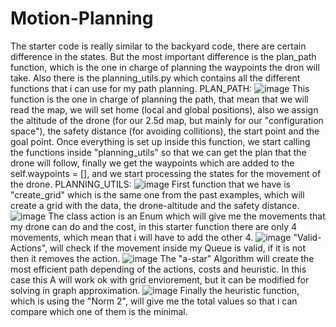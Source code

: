 # Motion-Planning
The starter code is really similar to the backyard code, there are certain difference in the states. But the most important difference is the plan_path function, which is the one in charge of planning the waypoints the dron will take. Also there is the planning_utils.py which contains all the different functions that i can use for my path planning.
PLAN_PATH:
![image](https://user-images.githubusercontent.com/29236973/133879570-1479ce5c-458a-4c52-a7d0-17a453bb8af5.png)
This function is the one in charge of planning the path, that mean that we will read the map, we will set home (local and global positions), also we assign the altitude of the drone (for our 2.5d map, but mainly for our "configuration space"), the safety distance (for avoiding collitions), the start point and the goal point. Once everything is set up inside this function, we start calling the functions inside "planning_utils" so that we can get the plan that the drone will follow, finally we get the waypoints which are added to the self.waypoints = [], and we start processing the states for the movement of the drone.
PLANNING_UTILS:
![image](https://user-images.githubusercontent.com/29236973/133879588-05782d7f-646a-45e9-b067-664bd7b40a6a.png)
First function that we have is "create_grid" which is the same one from the past examples, which will create a grid with the data, the drone-altitude and the safety distance.
![image](https://user-images.githubusercontent.com/29236973/133879623-3fedafe3-e1a9-4d81-8b90-7b20ff356f4e.png)
The class action is an Enum which will give me the movements that my drone can do and the cost, in this starter function there are only 4 movements, which mean that i will have to add the other 4.
![image](https://user-images.githubusercontent.com/29236973/133879631-78707f13-e199-477d-a315-76fb1bd267f1.png)
"Valid-Actions", will check if the movement inside my Queue is valid, if it is  not then it removes the action.
![image](https://user-images.githubusercontent.com/29236973/133879646-9a0a6f35-295b-4736-9b88-5a269dd54adb.png)
The "a-star" Algorithm will create the most efficient path depending of the actions, costs and heuristic.  In this case this A will work ok with grid enviorement, but it can be modified for solving in graph approximation.
![image](https://user-images.githubusercontent.com/29236973/133879694-01c43dab-6738-40d9-9bd0-162cd5b587bb.png)
Finally the heuristic function, which is using the "Norm 2", will give me the total values so that i can compare which one of them is the minimal.

